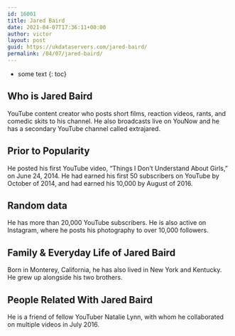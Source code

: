 ```yaml
---
id: 16001
title: Jared Baird
date: 2021-04-07T17:36:11+00:00
author: victor
layout: post
guid: https://ukdataservers.com/jared-baird/
permalink: /04/07/jared-baird/
---
```


* some text
{: toc}


## Who is Jared Baird



YouTube content creator who posts short films, reaction videos, rants, and comedic skits to his channel. He also broadcasts live on YouNow and he has a secondary YouTube channel called extrajared.

                
                
                
## Prior to Popularity



He posted his first YouTube video, &#8220;Things I Don&#8217;t Understand About Girls,&#8221; on June 24, 2014. He had earned his first 50 subscribers on YouTube by October of 2014, and had earned his 10,000 by August of 2016.

                
                
                
## Random data



He has more than 20,000 YouTube subscribers. He is also active on Instagram, where he posts his photography to over 10,000 followers.

                
                
                
## Family & Everyday Life of Jared Baird



Born in Monterey, California, he has also lived in New York and Kentucky. He grew up alongside his two brothers. 

                
                
                
## People Related With Jared Baird



He is a friend of fellow YouTuber Natalie Lynn, with whom he collaborated on multiple videos in July 2016. 

                
              
            
          
          
          